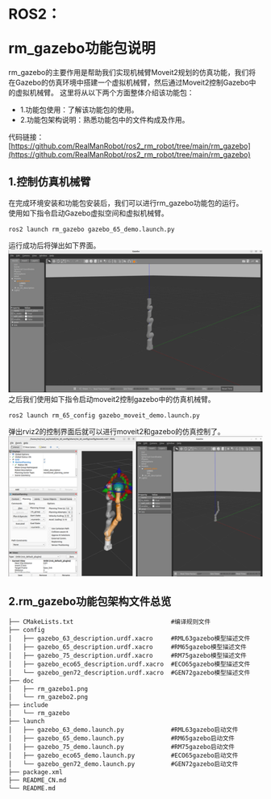 # <p class="hidden">ROS2：</p>rm_gazebo功能包说明

rm_gazebo的主要作用是帮助我们实现机械臂Moveit2规划的仿真功能，我们将在Gazebo的仿真环境中搭建一个虚拟机械臂，然后通过Moveit2控制Gazebo中的虚拟机械臂。
这里将从以下两个方面整体介绍该功能包：

* 1.功能包使用：了解该功能包的使用。
* 2.功能包架构说明：熟悉功能包中的文件构成及作用。

代码链接：[https://github.com/RealManRobot/ros2_rm_robot/tree/main/rm_gazebo](https://github.com/RealManRobot/ros2_rm_robot/tree/main/rm_gazebo)

## 1.控制仿真机械臂

在完成环境安装和功能包安装后，我们可以进行rm_gazebo功能包的运行。  
使用如下指令启动Gazebo虚拟空间和虚拟机械臂。

```
ros2 launch rm_gazebo gazebo_65_demo.launch.py
```

运行成功后将弹出如下界面。
![image](doc/rm_gazebo1.png)
之后我们使用如下指令启动moveit2控制gazebo中的仿真机械臂。

```
ros2 launch rm_65_config gazebo_moveit_demo.launch.py
```

弹出rviz2的控制界面后就可以进行moveit2和gazebo的仿真控制了。
![image](doc/rm_gazebo2.png)

## 2.rm_gazebo功能包架构文件总览

```
├── CMakeLists.txt                           #编译规则文件
├── config
│   ├── gazebo_63_description.urdf.xacro     #RML63gazebo模型描述文件
│   ├── gazebo_65_description.urdf.xacro     #RM65gazebo模型描述文件
│   ├── gazebo_75_description.urdf.xacro     #RM75gazebo模型描述文件
│   ├── gazebo_eco65_description.urdf.xacro  #ECO65gazebo模型描述文件
│   └── gazebo_gen72_description.urdf.xacro  #GEN72gazebo模型描述文件
├── doc
│   ├── rm_gazebo1.png
│   └── rm_gazebo2.png
├── include
│   └── rm_gazebo
├── launch
│   ├── gazebo_63_demo.launch.py             #RML63gazebo启动文件
│   ├── gazebo_65_demo.launch.py             #RM65gazebo启动文件
│   ├── gazebo_75_demo.launch.py             #RM75gazebo启动文件
│   ├── gazebo_eco65_demo.launch.py          #ECO65gazebo启动文件
│   └── gazebo_gen72_demo.launch.py          #GEN72gazebo启动文件
├── package.xml
├── README_CN.md
└── README.md
```
